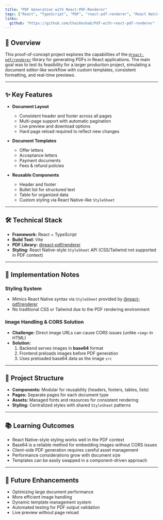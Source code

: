 ```yaml
---
title: "PDF Generation with React-PDF-Renderer"
tags: ["React", "TypeScript", "PDF", "react-pdf-renderer", "React Native Style"]
links:
  github: "https://github.com/ChaiKeshab/Pdf-with-react-pdf-renderer"
---
```


## 🧠 Overview

This proof-of-concept project explores the capabilities of the [`@react-pdf/renderer`](https://react-pdf.org/) library for generating PDFs in React applications. The main goal was to test its feasibility for a larger production project, simulating a document editor-like workflow with custom templates, consistent formatting, and real-time previews.

---

## ✨ Key Features

- **Document Layout**
  - Consistent header and footer across all pages
  - Multi-page support with automatic pagination
  - Live preview and download options
  - Hard page reload required to reflect new changes

- **Document Templates**
  - Offer letters
  - Acceptance letters
  - Payment documents
  - Fees & refund policies

- **Reusable Components**
  - Header and footer
  - Bullet list for structured text
  - Table for organized data
  - Custom styling via React Native-like `StyleSheet`

---

## 🛠 Technical Stack

- **Framework:** React + TypeScript  
- **Build Tool:** Vite  
- **PDF Library:** [@react-pdf/renderer](https://react-pdf.org/)
- **Styling:** React Native-style `StyleSheet` API (CSS/Tailwind not supported in PDF context)

---

## 📌 Implementation Notes

### Styling System

- Mimics React Native syntax via `StyleSheet` provided by [@react-pdf/renderer](https://react-pdf.org/)
- No traditional CSS or Tailwind due to the PDF rendering environment

### Image Handling & CORS Solution

- **Challenge:** Direct image URLs can cause CORS issues (unlike `<img>` in HTML)
- **Solution:**
  1. Backend serves images in **base64** format
  2. Frontend preloads images before PDF generation
  3. Uses preloaded base64 data as the image `src`

---

## 📂 Project Structure

- **Components:** Modular for reusability (headers, footers, tables, lists)  
- **Pages:** Separate pages for each document type  
- **Assets:** Managed fonts and resources for consistent rendering  
- **Styling:** Centralized styles with shared `StyleSheet` patterns  

---

## 📚 Learning Outcomes

- React Native-style styling works well in the PDF context  
- Base64 is a reliable method for embedding images without CORS issues  
- Client-side PDF generation requires careful asset management  
- Performance considerations grow with document size  
- Templates can be easily swapped in a component-driven approach  

---

## 🔮 Future Enhancements

- Optimizing large document performance  
- More efficient image handling  
- Dynamic template management system  
- Automated testing for PDF output validation  
- Live preview without page reload
